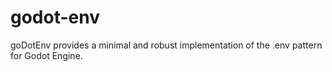 # godot-env
goDotEnv provides a minimal and robust implementation of the .env pattern for Godot Engine. 
